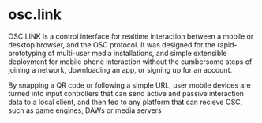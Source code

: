 # osc.link

OSC.LINK is a control interface for realtime interaction between a mobile or desktop browser, and the OSC protocol. It was designed for the rapid-prototyping of multi-user media installations, and simple extensible deployment for mobile phone interaction without the cumbersome steps of joining a network, downloading an app, or signing up for an account.

By snapping a QR code or following a simple URL, user mobile devices are turned into input controllers that can send active and passive interaction data to a local client, and then fed to any platform that can recieve OSC, such as game engines, DAWs or media servers
